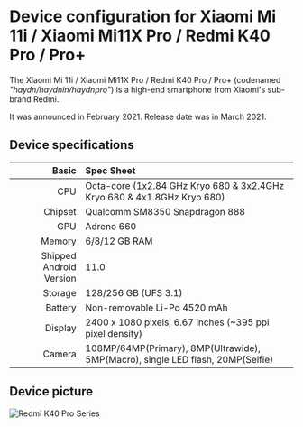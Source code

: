 Device configuration for Xiaomi Mi 11i / Xiaomi Mi11X Pro / Redmi K40 Pro / Pro+
=========================================

The Xiaomi Mi 11i / Xiaomi Mi11X Pro / Redmi K40 Pro / Pro+ (codenamed _"haydn/haydnin/haydnpro"_) is a high-end smartphone from Xiaomi's sub-brand Redmi.

It was announced in February 2021. Release date was in March 2021.

## Device specifications

Basic   | Spec Sheet
-------:|:-------------------------
CPU     | Octa-core (1x2.84 GHz Kryo 680 & 3x2.4GHz Kryo 680 & 4x1.8GHz Kryo 680)
Chipset | Qualcomm SM8350 Snapdragon 888
GPU     | Adreno 660
Memory  | 6/8/12 GB RAM
Shipped Android Version | 11.0
Storage | 128/256 GB (UFS 3.1)
Battery | Non-removable Li-Po 4520 mAh
Display | 2400 x 1080 pixels, 6.67 inches (~395 ppi pixel density)
Camera  | 108MP/64MP(Primary), 8MP(Ultrawide), 5MP(Macro), single LED flash, 20MP(Selfie)

## Device picture


![Redmi K40 Pro Series](https://cdn.cnbj0.fds.api.mi-img.com/b2c-shopapi-pms/pms_1614153658.41363669.jpg "Redmi K40 Pro Series")